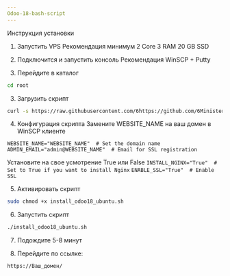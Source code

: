 ```yaml
---
Odoo-18-bash-script
---
```


Инструкция установки

1. Запустить VPS
Рекомендация минимум
2 Core
3 RAM
20 GB SSD

2. Подключится и запустить консоль
Рекомендация
WinSCP + Putty

3. Перейдите в каталог
``` bash
cd root
```

3. Загрузить скрипт
``` bash
curl -s https://raw.githubusercontent.com/6https://github.com/6Ministers/Odoo-18-bash-script/tree/master/install_odoo18_ubuntu.sh| sudo bash -s nextcloud
```

4. Конфигурация скрипта
Замените WEBSITE_NAME на ваш домен в WinSCP клиенте

`WEBSITE_NAME="WEBSITE_NAME"  # Set the domain name`
`ADMIN_EMAIL="admin@WEBSITE_NAME"  # Email for SSL registration`

Установите на свое усмотрение True или False
`INSTALL_NGINX="True"  # Set to True if you want to install Nginx`
`ENABLE_SSL="True"  # Enable SSL`

5. Активировать скрипт
``` bash
sudo chmod +x install_odoo18_ubuntu.sh
```

6. Запустить скрипт
``` bash
./install_odoo18_ubuntu.sh
```

7. Подождите 5-8 минут

8. Перейдите по ссылке:

`https://Ваш_домен/`
